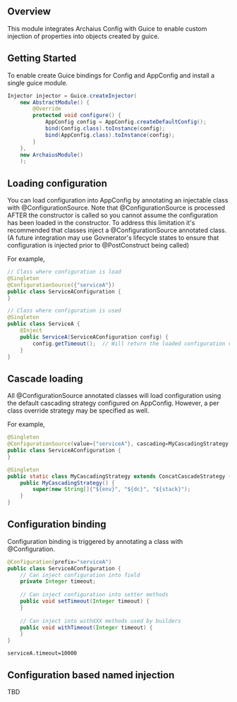 ## Overview

This module integrates Archaius Config with Guice to enable custom injection of properties
into objects created by guice.

## Getting Started

To enable create Guice bindings for Config and AppConfig and install a single guice module.

```java
Injector injector = Guice.createInjector(
    new AbstractModule() {
        @Override
        protected void configure() {
            AppConfig config = AppConfig.createDefaultConfig();
            bind(Config.class).toInstance(config);
            bind(AppConfig.class).toInstance(config);
        }
    },
    new ArchaiusModule()
    );
```

## Loading configuration

You can load configuration into AppConfig by annotating an injectable class with @ConfigurationSource.
Note that @ConfigurationSource is processed AFTER the constructor is called so you cannot assume the 
configuration has been loaded in the constructor.  To address this limitation it's recommended that classes
inject a @ConfigurationSource annotated class.  (A future integration may use Govnerator's lifecycle states to 
ensure that configuration is injected prior to @PostConstruct being called)

For example,

```java
// Class where configuration is load
@Singleton
@ConfigurationSource({"serviceA"})
public class ServiceAConfiguration {
}

// Class where configuration is used
@Singleton
public class ServiceA {
    @Inject
    public ServiceA(ServiceAConfiguration config) {
        config.getTimeout();  // Will return the loaded configuration value
    }
}

```

## Cascade loading

All @ConfigurationSource annotated classes will load configuration using the default cascading strategy 
configured on AppConfig.  However, a per class override strategy may be specified as well.

For example,
```java
@Singleton
@ConfigurationSource(value={"serviceA"}, cascading=MyCascadingStrategy.class)
public class ServiceAConfiguration {
}

@Singleton
public static class MyCascadingStrategy extends ConcatCascadeStrategy {
    public MyCascadingStrategy() {
        super(new String[]{"${env}", "${dc}", "${stack}");
    }
}
```

## Configuration binding

Configuration binding is triggered by annotating a class with @Configuration.

```java
@Configuration(prefix="serviceA")
public class ServiceAConfiguration {
    // Can inject configuration into field
    private Integer timeout;
    
    // Can inject configuration into setter methods
    public void setTimeout(Integer timeout) {
    }
    
    // Can inject into withXXX methods used by builders
    public void withTimeout(Integer timeout) {
    }
}
```

```properties
serviceA.timeout=10000
```

## Configuration based named injection

TBD
